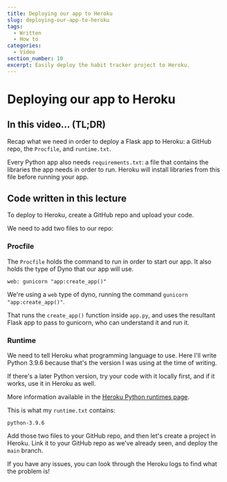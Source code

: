 ```yaml
---
title: Deploying our app to Heroku
slug: deploying-our-app-to-heroku
tags:
  - Written
  - How to
categories:
  - Video
section_number: 10
excerpt: Easily deploy the habit tracker project to Heroku.
---
```


# Deploying our app to Heroku

## In this video... (TL;DR)

Recap what we need in order to deploy a Flask app to Heroku: a GitHub repo, the `Procfile`, and `runtime.txt`.

Every Python app also needs `requirements.txt`: a file that contains the libraries the app needs in order to run. Heroku will install libraries from this file before running your app.

## Code written in this lecture

To deploy to Heroku, create a GitHub repo and upload your code.

We need to add two files to our repo:

### Procfile

The `Procfile` holds the command to run in order to start our app. It also holds the type of Dyno that our app will use.

```
web: gunicorn "app:create_app()"
```

We're using a `web` type of dyno, running the command `gunicorn "app:create_app()"`.

That runs the `create_app()` function inside `app.py`, and uses the resultant Flask app to pass to gunicorn, who can understand it and run it.

### Runtime

We need to tell Heroku what programming language to use. Here I'll write Python 3.9.6 because that's the version I was using at the time of writing.

If there's a later Python version, try your code with it locally first, and if it works, use it in Heroku as well.

More information available in the [Heroku Python runtimes page](https://devcenter.heroku.com/articles/python-support#supported-runtimes).

This is what my `runtime.txt` contains:

```
python-3.9.6
```

Add those two files to your GitHub repo, and then let's create a project in Heroku. Link it to your GitHub repo as we've already seen, and deploy the `main` branch.

If you have any issues, you can look through the Heroku logs to find what the problem is!